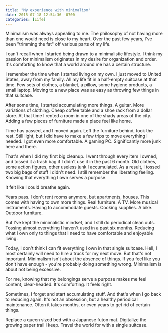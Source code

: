 ```yaml
---
title: "My experience with minimalism"
date: 2015-07-18 12:54:36 -0700
categories: [Life]
---
```


Minimalism was always appealing to me. The philosophy of not having more than
one would need is close to my heart. Over the past few years, I've been
"trimming the fat" off various parts of my life.

I can't recall when I started being drawn to a minimalistic lifestyle. I think
my passion for minimalism originates in my desire for organization and order.
It's comforting to know that a world around me has a certain structure.

I remember the time when I started living on my own. I just moved to United
States, away from my family. All my life fit in a half-empty suitcase at that
time. Few sets of clothes, a blanket, a pillow, some hygiene products, a small
laptop. Moving to a new place was as easy as throwing few things in that
suitcase.

After some time, I started accumulating more things. A guitar. More variations
of clothing. Cheap coffee table and a shoe rack from a dollar store. At that
time I rented a room in one of the shady areas of the city. Adding a few pieces
of furniture made a place feel like home.

Time has passed, and I moved again. Left the furniture behind, took the rest.
Still light, but I did have to make a few trips to move everything I needed. I
got even more comfortable. A gaming PC. Significantly more junk here and there.

That's when I did my first big cleanup. I went through every item I owned, and
tossed it a trash bag if I didn't use it in the past 6 month. Old clothes, some
action figures, other useless junk I accumulated. As a result, I tossed two big
bags of stuff I didn't need. I still remember the liberating feeling. Knowing
that everything I own serves a purpose.

It felt like I could breathe again.

Years pass. I don't rent rooms anymore, but apartments, houses. This comes with
having to own more things. Real furniture. A TV. More musical instruments.
Having to accommodate guests. Cooking supplies. A bike. Outdoor furniture.

But I've kept the minimalistic mindset, and I still do periodical clean outs.
Tossing almost everything I haven't used in a past six months. Reducing what I
own only to things that I need to have comfortable and enjoyable living.

Today, I don't think I can fit everything I own in that single suitcase. Hell, I
most certainly will need to hire a truck for my next move. But that's not
important. Minimalism isn't about the absence of things. If you feel like you
don't have enough - you're probably doing something wrong. Minimalism is about
not being excessive.

For me, knowing that my belongings serve a purpose makes me feel content,
clear-headed. It's comforting. It feels right.

Sometimes, I forget and start accumulating stuff. And that's when I go back to
reducing again. It's not an obsession, but a healthy periodical maintenance.
Often it takes months, or even years to get rid of certain things.

Replace a queen sized bed with a Japanese futon mat. Digitalize the growing
paper trail I keep. Travel the world for with a single suitcase.
